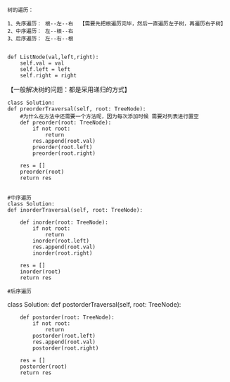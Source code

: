     树的遍历：
    
    1、先序遍历： 根--左--右  【需要先把根遍历完毕，然后一直遍历左子树，再遍历右子树】
    2、中序遍历： 左--根--右
    3、后序遍历： 左--右--根


    def ListNode(val,left,right):
        self.val = val
        self.left = left
        self.right = right

【一般解决树的问题：都是采用递归的方式】
     
    class Solution:
    def preorderTraversal(self, root: TreeNode):
        #为什么在方法中还需要一个方法呢，因为每次添加时候 需要对列表进行置空
        def preorder(root: TreeNode):
            if not root:
                return
            res.append(root.val)
            preorder(root.left)            
            preorder(root.right)
            
        res = []
        preorder(root)
        return res
    
    
    #中序遍历
    class Solution:
    def inorderTraversal(self, root: TreeNode):
		
        def inorder(root: TreeNode):
            if not root:
                return
            inorder(root.left)
            res.append(root.val)
            inorder(root.right)
        
        res = []
        inorder(root)
        return res

    #后序遍历 
    
   class Solution:
    def postorderTraversal(self, root: TreeNode):
		
        def postorder(root: TreeNode):
            if not root:
                return
            postorder(root.left)
            res.append(root.val)
            postorder(root.right)
        
        res = []
        postorder(root)
        return res

   
